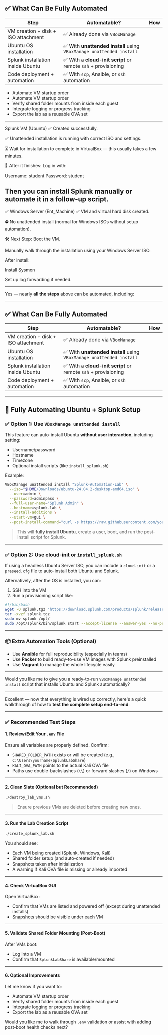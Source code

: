 ## ✅ What **Can Be Fully Automated**

| Step                                | Automatable?                                                        | How |
| ----------------------------------- | ------------------------------------------------------------------- | --- |
| VM creation + disk + ISO attachment | ✅ Already done via `VBoxManage`                                     |     |
| Ubuntu OS installation              | ✅ With **unattended install** using `VBoxManage unattended install` |     |
| Splunk installation inside Ubuntu   | ✅ With a **cloud-init script** or remote `ssh` + provisioning       |     |
| Code deployment + automation        | ✅ With `scp`, Ansible, or `ssh` automation                          |     |


* Automate VM startup order
* Automate VM startup order
* Verify shared folder mounts from inside each guest
* Integrate logging or progress tracking
* Export the lab as a reusable OVA set

-----------------------------------------------------------------------

 Splunk VM (Ubuntu)
✅ Created successfully.

✅ Unattended installation is running with correct ISO and settings.

⏳ Wait for installation to complete in VirtualBox — this usually takes a few minutes.

🔄 After it finishes:
Log in with:

Username: student
Password: student

Then you can install Splunk manually or automate it in a follow-up script.
--------------------------------------------------------------------------

✅ Windows Server (Ent_Machine)
✅ VM and virtual hard disk created.

⛔ No unattended install (normal for Windows ISOs without setup automation).

🛠️ Next Step:
Boot the VM.

Manually walk through the installation using your Windows Server ISO.

After install:

Install Sysmon

Set up log forwarding if needed.

----------------------------------------------------------------------




Yes — nearly **all the steps** above can be automated, including:

---

## ✅ What **Can Be Fully Automated**

| Step                                | Automatable?                                                        | How |
| ----------------------------------- | ------------------------------------------------------------------- | --- |
| VM creation + disk + ISO attachment | ✅ Already done via `VBoxManage`                                     |     |
| Ubuntu OS installation              | ✅ With **unattended install** using `VBoxManage unattended install` |     |
| Splunk installation inside Ubuntu   | ✅ With a **cloud-init script** or remote `ssh` + provisioning       |     |
| Code deployment + automation        | ✅ With `scp`, Ansible, or `ssh` automation                          |     |

---

## 🚀 Fully Automating Ubuntu + Splunk Setup

### ✅ Option 1: Use `VBoxManage unattended install`

This feature can auto-install Ubuntu **without user interaction**, including setting:

* Username/password
* Hostname
* Timezone
* Optional install scripts (like `install_splunk.sh`)

Example:

```bash
VBoxManage unattended install "Splunk-Automation-Lab" \
  --iso="$HOME/Downloads/ubuntu-24.04.2-desktop-amd64.iso" \
  --user=admin \
  --password=adminpass \
  --full-user-name="Splunk Admin" \
  --hostname=splunk-lab \
  --install-additions \
  --start-vm=gui \
  --post-install-command="curl -s https://raw.githubusercontent.com/yourrepo/install_splunk.sh | bash"
```

> This will **fully install Ubuntu**, create a user, boot, and run the post-install script for Splunk.

---

### ✅ Option 2: Use **cloud-init** or `install_splunk.sh`

If using a headless Ubuntu Server ISO, you can include a `cloud-init` or a `preseed.cfg` file to auto-install both Ubuntu and Splunk.

Alternatively, after the OS is installed, you can:

1. SSH into the VM
2. Run a provisioning script like:

```bash
#!/bin/bash
wget -O splunk.tgz "https://download.splunk.com/products/splunk/releases/9.1.2/linux/splunk-9.1.2-xxx-Linux-x86_64.tgz"
tar -xvzf splunk.tgz
sudo mv splunk /opt/
sudo /opt/splunk/bin/splunk start --accept-license --answer-yes --no-prompt --seed-passwd changeme
```

---

### 📦 Extra Automation Tools (Optional)

* Use **Ansible** for full reproducibility (especially in teams)
* Use **Packer** to build ready-to-use VM images with Splunk preinstalled
* Use **Vagrant** to manage the whole lifecycle easily

---

Would you like me to give you a ready-to-run `VBoxManage unattended install` script that installs Ubuntu and Splunk automatically?

---------------------------------------------------------------------------------------
Excellent — now that everything is wired up correctly, here's a quick walkthrough of how to **test the complete setup end-to-end**:

---

### ✅ Recommended Test Steps

#### **1. Review/Edit Your `.env` File**

Ensure all variables are properly defined. Confirm:

* `SHARED_FOLDER_PATH` exists or will be created (e.g., `C:\Users\yourname\SplunkLabShare`)
* `KALI_OVA_PATH` points to the actual Kali OVA file
* Paths use double-backslashes (`\\`) or forward slashes (`/`) on Windows

---

#### **2. Clean Slate (Optional but Recommended)**

```bash
./destroy_lab_vms.sh
```

> Ensure previous VMs are deleted before creating new ones.

---

#### **3. Run the Lab Creation Script**

```bash
./create_splunk_lab.sh
```

You should see:

* Each VM being created (Splunk, Windows, Kali)
* Shared folder setup (and auto-created if needed)
* Snapshots taken after initialization
* A warning if Kali OVA file is missing or already imported

---

#### **4. Check VirtualBox GUI**

Open VirtualBox:

* Confirm that VMs are listed and powered off (except during unattended installs)
* Snapshots should be visible under each VM

---

#### **5. Validate Shared Folder Mounting (Post-Boot)**

After VMs boot:

* Log into a VM
* Confirm that `SplunkLabShare` is available/mounted

---

#### **6. Optional Improvements**

Let me know if you want to:

* Automate VM startup order
* Verify shared folder mounts from inside each guest
* Integrate logging or progress tracking
* Export the lab as a reusable OVA set

Would you like me to walk through `.env` validation or assist with adding post-boot health checks next?

